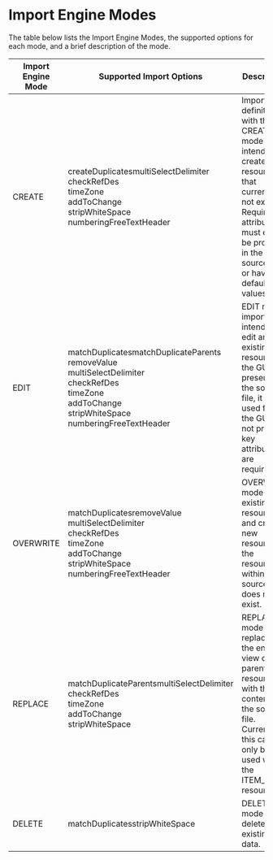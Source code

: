 # Import Engine Modes
The table below lists the Import Engine Modes, the supported options for each mode, and a brief description of the mode.


| Import Engine Mode  | Supported Import Options  | Description  |
|  --- |  --- |  --- | 
| CREATE  | createDuplicatesmultiSelectDelimiter<br> checkRefDes<br> timeZone<br> addToChange<br> stripWhiteSpace<br> numberingFreeTextHeader<br>   | Import definitions with the CREATE mode are intended to create new resources that currently do not exist. Required attributes must either be provided in the source file or have default values.  |
| EDIT  | matchDuplicatesmatchDuplicateParents<br> removeValue<br> multiSelectDelimiter<br> checkRefDes<br> timeZone<br> addToChange<br> stripWhiteSpace<br> numberingFreeTextHeader<br>   | EDIT mode imports are intended to edit an existing resource. If the GUID is present in the source file, it is used first. If the GUID is not present, key attributes are required.  |
| OVERWRITE  | matchDuplicatesremoveValue<br> multiSelectDelimiter<br> checkRefDes<br> timeZone<br> addToChange<br> stripWhiteSpace<br> numberingFreeTextHeader<br>   | OVERWRITE mode edits existing resources and creates new resources if the resource within the source file does not exist.   |
| REPLACE  | matchDuplicateParentsmultiSelectDelimiter<br> checkRefDes<br> timeZone<br> addToChange<br> stripWhiteSpace<br>   | REPLACE mode replaces the entire view of the parent resource with the contents of the source file. Currently this can only be used with the ITEM_BOM resource.  |
| DELETE  | matchDuplicatesstripWhiteSpace<br>   | DELETE mode deletes the existing data.  |

